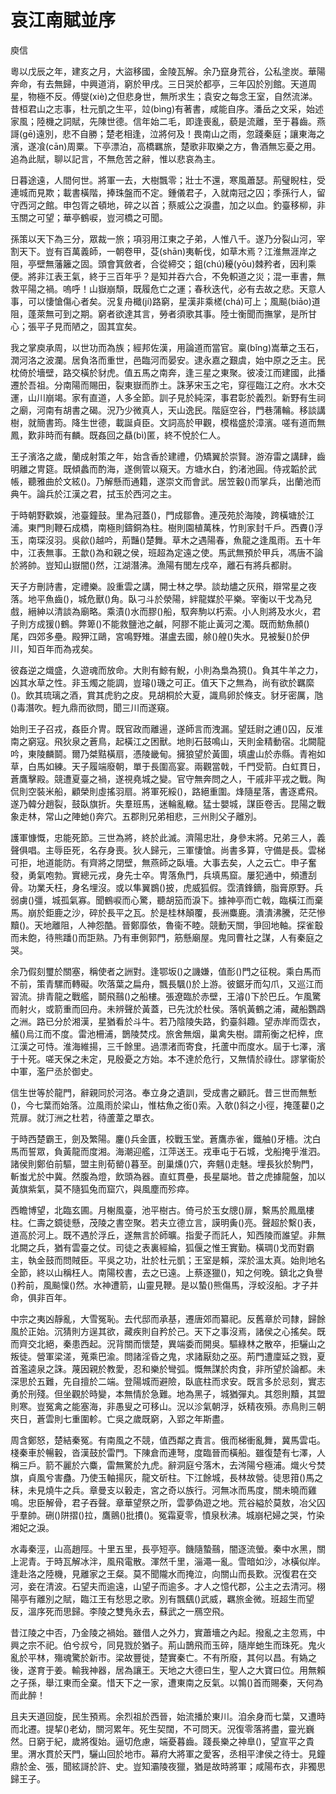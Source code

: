 # 哀江南賦並序

庾信

粵以戊辰之年，建亥之月，大盜移國，金陵瓦解。余乃竄身荒谷，公私塗炭。華陽奔命，有去無歸，中興道消，窮於甲戌。三日哭於都亭，三年囚於別館。天道周星，物極不反。傅燮(xiè)之但悲身世，無所求生；袁安之每念王室，自然流涕。昔桓君山之志事，杜元凱之生平，竝(bìng)有著書，咸能自序。潘岳之文采，始述家風；陸機之詞賦，先陳世德。信年始二毛，即逢喪亂，藐是流離，至于暮齒。燕謌(gē)遠別，悲不自勝；楚老相逢，泣將何及！畏南山之雨，忽踐秦庭；讓東海之濱，遂飡(cān)周粟。下亭漂泊，高橋羈旅，楚歌非取樂之方，魯酒無忘憂之用。追為此賦，聊以記言，不無危苦之辭，惟以悲哀為主。

日暮途遠，人間何世。將軍一去，大樹飄零；壯士不還，寒風蕭瑟。荊璧睨柱，受連城而見欺；載書橫階，捧珠盤而不定。鍾儀君子，入就南冠之囚；季孫行人，留守西河之館。申包胥之頓地，碎之以首；蔡威公之淚盡，加之以血。釣臺移柳，非玉關之可望；華亭鶴唳，豈河橋之可聞。

孫策以天下為三分，眾裁一旅；項羽用江東之子弟，人惟八千。遂乃分裂山河，宰割天下。豈有百萬義師，一朝卷甲，芟(shān)夷斬伐，如草木焉？江淮無涯岸之阻，亭壁無藩籬之固。頭會箕斂者，合從締交；鉏(chú)耰(yōu)棘矜者，因利乘便。將非江表王氣，終于三百年乎？是知并吞六合，不免軹道之災；混一車書，無救平陽之禍。嗚呼！山嶽崩頹，既履危亡之運；春秋迭代，必有去故之悲。天意人事，可以悽愴傷心者矣。況复舟檝(jí)路窮，星漢非乘槎(chá)可上；風飈(biāo)道阻，蓬萊無可到之期。窮者欲達其言，勞者須歌其事。陸士衡聞而撫掌，是所甘心；張平子見而陋之，固其宜矣。

我之掌庾承周，以世功而為族；經邦佐漢，用論道而當官。稟(bǐng)嵩華之玉石，潤河洛之波瀾。居負洛而重世，邑臨河而晏安。逮永嘉之艱虞，始中原之乏主。民枕倚於墻壁，路交橫於豺虎。值五馬之南奔，逢三星之東聚。彼凌江而建國，此播遷於吾祖。分南陽而賜田，裂東嶽而胙土。誅茅宋玉之宅，穿徑臨江之府。水木交運，山川崩竭。家有直道，人多全節。訓子見於純深，事君彰於義烈。新野有生祠之廟，河南有胡書之碣。況乃少微真人，天山逸民。階庭空谷，門巷蒲輪。移談講樹，就簡書筠。降生世德，載誕貞臣。文詞高於甲觀，模楷盛於漳濱。嗟有道而無鳳，歎非時而有麟。既姦回之贔(bì)匿，終不悅於仁人。

王子濱洛之歲，蘭成射策之年，始含香於建禮，仍矯翼於崇賢。游洊雷之講肆，齒明離之冑筵。既傾蠡而酌海，遂側管以窺天。方塘水白，釣渚池圓。侍戎韜於武帳，聽雅曲於文絃()。乃解懸而通籍，遂崇文而會武。居笠轂()而掌兵，出蘭池而典午。論兵於江漢之君，拭玉於西河之主。

于時朝野歡娛，池臺鐘鼓。里為冠蓋()，門成鄒魯。連茂苑於海陵，跨橫塘於江浦。東門則鞭石成橋，南極則鑄銅為柱。樹則園植萬株，竹則家封千戶。西賮()浮玉，南琛沒羽。吳歈()越吟，荊豔()楚舞。草木之遇陽春，魚龍之逢風雨。五十年中，江表無事。王歙()為和親之侯，班超為定遠之使。馬武無預於甲兵，馮唐不論於將帥。豈知山嶽闇()然，江湖潛沸。漁陽有閭左戍卒，離石有將兵都尉。

天子方刪詩書，定禮樂。設重雲之講，開士林之學。談劫燼之灰飛，辯常星之夜落。地平魚齒()，城危獸()角。臥刁斗於滎陽，絆龍媒於平樂。宰衡以干戈為兒戲，縉紳以清談為廟略。乘漬()水而膠()船，馭奔駒以朽索。小人則將及水火，君子則方成猨()鶴。弊箄()不能救鹽池之鹹，阿膠不能止黃河之濁。既而魴魚頳()尾，四郊多壘。殿狎江鷗，宮鳴野雉。湛盧去國，艅()艎()失水。見被髮()於伊川，知百年而為戎矣。

彼姦逆之熾盛，久遊魂而放命。大則有鯨有鯢，小則為梟為獍()。負其牛羊之力，凶其水草之性。非玉燭之能調，豈璿()璣之可正。值天下之無為，尚有欲於羈縻()。飲其琉璃之酒，賞其虎豹之皮。見胡桐於大夏，識鳥卵於條支。豺牙密厲，虺()毒潛吹。輕九鼎而欲問，聞三川而遂窺。

始則王子召戎，姦臣介冑。既官政而離逿，遂師言而洩漏。望廷尉之逋()囚，反淮南之窮寇。飛狄泉之蒼鳥，起橫江之困獸。地則石鼓鳴山，天則金精動宿。北闕龍吟，東陵麟鬬。爾乃桀黠橫扇，憑陵畿甸。擁狼望於黃圖，填盧山於赤縣。青袍如草，白馬如練。天子履端廢朝，單于長圍高宴。兩觀當戟，千門受箭。白虹貫日，蒼鷹擊殿。競遭夏臺之禍，遂視堯城之變。官守無奔問之人，干戚非平戎之戰。陶侃則空裝米船，顧榮則虛搖羽扇。將軍死綏()，路絕重圍。烽隨星落，書逐鳶飛。遂乃韓分趙裂，鼓臥旗折。失羣班馬，迷輪亂轍。猛士嬰城，謀臣卷舌。昆陽之戰象走林，常山之陣虵()奔穴。五郡則兄弟相悲，三州則父子離別。

護軍慷慨，忠能死節。三世為將，終於此滅。濟陽忠壯，身參末將。兄弟三人，義聲俱唱。主辱臣死，名存身喪。狄人歸元，三軍悽愴。尚書多算，守備是長。雲梯可拒，地道能防。有齊將之閉壁，無燕師之臥墻。大事去矣，人之云亡。申子奮發，勇氣咆勃。實總元戎，身先士卒。冑落魚門，兵填馬窟。屢犯通中，頻遭刮骨。功業夭枉，身名埋沒。或以隼翼鷃()披，虎威狐假。霑漬鋒鏑，脂膏原野。兵弱虜()彊，城孤氣寡。聞鶴唳而心驚，聽胡笳而淚下。據神亭而亡戟，臨橫江而棄馬。崩於鉅鹿之沙，碎於長平之瓦。於是桂林顛覆，長洲麋鹿。潰潰沸騰，茫茫慘黷()。天地離阻，人神怨酷。晉鄭靡依，魯衞不睦。競動天關，爭回地軸。探雀鷇而未飽，待熊蹯()而詎熟。乃有車側郭門，筋懸廟屋。鬼同曹社之謀，人有秦庭之哭。

余乃假刻璽於關塞，稱使者之詶對。逢鄂坂()之譏嫌，值耏()門之征稅。乘白馬而不前，策青騾而轉礙。吹落葉之扁舟，飄長颿()於上游。彼鋸牙而勾爪，又巡江而習流。排青龍之戰艦，鬬飛䴏()之船樓。張遼臨於赤壁，王濬()下於巴丘。乍風驚而射火，或箭重而回舟。未辨聲於黃蓋，已先沈於杜侯。落帆黃鶴之浦，藏船鸚鵡之洲。路已分於湘漢，星猶看於斗牛。若乃陰陵失路，釣臺斜趣。望赤岸而霑衣，艤()烏江而不度。雷池柵浦，鵲陵焚戍。旅舍無烟，巢禽失樹。謂荊衡之杞梓，庶江漢之可恃。淮海維揚，三千餘里。過漂渚而寄食，托蘆中而度水。屆于七澤，濱于十死。嗟天保之未定，見殷憂之方始。本不達於危行，又無情於祿仕。謬掌衞於中軍，濫尸丞於御史。

信生世等於龍門，辭親同於河洛。奉立身之遺訓，受成書之顧託。昔三世而無慙()，今七葉而始落。泣風雨於梁山，惟枯魚之銜()索。入欹()斜之小徑，掩蓬藋()之荒扉。就汀洲之杜若，待蘆葦之單衣。

于時西楚霸王，劍及繁陽。鏖()兵金匱，校戰玉堂。蒼鷹赤雀，鐵舳()牙檣。沈白馬而誓眾，負黃龍而度湘。海潮迎艦，江萍送王。戎車屯于石城，戈船掩乎淮泗。諸侯則鄭伯前驅，盟主則荀罃()暮至。剖巢燻()穴，奔魑()走魅。埋長狄於駒門，斬蚩尤於中冀。然腹為燈，飲頭為器。直虹貫壘，長星屬地。昔之虎據龍盤，加以黃旗紫氣，莫不隨狐兔而窟穴，與風塵而殄瘁。

西瞻博望，北臨玄圃。月榭風臺，池平樹古。倚弓於玉女牕()扉，繫馬於鳳凰樓柱。仁壽之鏡徒懸，茂陵之書空聚。若夫立德立言，謨明夤()亮。聲超於繫()表，道高於河上。既不遇於浮丘，遂無言於師曠。指愛子而託人，知西陵而誰望。非無北闕之兵，猶有雲臺之仗。司徒之表裏經綸，狐偃之惟王實勤。橫琱()戈而對霸主，執金鼓而問賊臣。平吳之功，壯於杜元凱；王室是賴，深於溫太真。始則地名全節，終以山稱枉人。南陽校書，去之已遠。上蔡逐獵()，知之何晚。鎮北之負譽()矜前，風飈懍()然。水神遭箭，山靈見鞭。是以蟄()熊傷馬，浮蛟沒船。才子并命，俱非百年。

中宗之夷凶靜亂，大雪冤恥。去代邸而承基，遷唐郊而纂祀。反舊章於司隸，歸餘風於正始。沉猜則方逞其欲，藏疾則自矜於己。天下之事沒焉，諸侯之心搖矣。既而齊交北絕，秦患西起。況背關而懷楚，異端委而開吳。驅綠林之散卒，拒驪山之叛徒。營軍梁溠，蒐乘巴渝。問諸淫昏之鬼，求諸厭劾之巫。荊門遭廩延之戮，夏首濫逵泉之誅。蔑因親於教愛，忍和樂於彎弧。慨無謀於肉食，非所望於論都。未深思於五難，先自擅於二端。登陽城而避險，臥底柱而求安。既言多於忌刻，實志勇於刑殘。但坐觀於時變，本無情於急難。地為黑子，城猶彈丸。其怨則黷，其盟則寒。豈冤禽之能塞海，非愚叟之可移山。況以沴氣朝浮，妖精夜殞。赤鳥則三朝夾日，蒼雲則七重圍軫。亡吳之歲既窮，入郢之年斯盡。

周含鄭怒，楚結秦冤。有南風之不競，值西鄰之責言。俄而梯衝亂舞，冀馬雲屯。棧秦車於暢轂，沓漢鼓於雷門。下陳倉而連弩，度臨晉而橫船。雖復楚有七澤，人稱三戶。箭不麗於六麋，雷無驚於九虎。辭洞庭兮落木，去涔陽兮極浦。熾火兮焚旗，貞風兮害蠱。乃使玉軸揚灰，龍文斫柱。下江餘城，長林故營。徒思箝()馬之秣，未見燒牛之兵。章曼支以轂走，宮之奇以族行。河無冰而馬度，關未曉而雞鳴。忠臣解骨，君子吞聲。章華望祭之所，雲夢偽遊之地。荒谷縊於莫敖，冶父囚乎羣帥。硎()阱摺()拉，鷹鸇()批㩌()。冤霜夏零，憤泉秋沸。城崩杞婦之哭，竹染湘妃之淚。

水毒秦涇，山高趙陘。十里五里，長亭短亭。饑隨蟄䴏，闇逐流螢。秦中水黑，關上泥青。于時瓦解冰泮，風飛電散。渾然千里，淄澠一亂。雪暗如沙，冰橫似岸。逢赴洛之陸機，見離家之王粲。莫不聞隴水而掩泣，向關山而長歎。況復君在交河，妾在清波。石望夫而逾遠，山望子而逾多。才人之憶代郡，公主之去清河。栩陽亭有離別之賦，臨江王有愁思之歌。別有飄颻()武威，羈旅金微。班超生而望反，溫序死而思歸。李陵之雙鳬永去，蘇武之一鴈空飛。

昔江陵之中否，乃金陵之禍始。雖借人之外力，實蕭墻之內起。撥亂之主忽焉，中興之宗不祀。伯兮叔兮，同見戮於猶子。荊山鵲飛而玉碎，隨岸虵生而珠死。鬼火亂於平林，殤魂驚於新市。梁故豐徙，楚實秦亡。不有所廢，其何以昌。有媯之後，遂育于姜。輸我神器，居為讓王。天地之大德曰生，聖人之大寶曰位。用無賴之子孫，舉江東而全棄。惜天下之一家，遭東南之反氣。以鶉()首而賜秦，天何為而此醉！

且夫天道回旋，民生預焉。余烈祖於西晉，始流播於東川。洎余身而七葉，又遭時而北遷。提挈()老幼，關河累年。死生契闊，不可問天。況復零落將盡，靈光巍然。日窮于紀，歲將復始。逼切危慮，端憂暮齒。踐長樂之神臯()，望宣平之貴里。渭水貫於天門，驪山回於地市。幕府大將軍之愛客，丞相平津侯之待士。見鐘鼎於金、張，聞絃謌於許、史。豈知灞陵夜獵，猶是故時將軍；咸陽布衣，非獨思歸王子。
